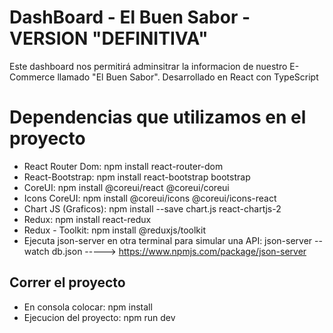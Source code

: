 # DashBoard - El Buen Sabor - VERSION "DEFINITIVA"

Este dashboard nos permitirá adminsitrar la informacion de nuestro E-Commerce llamado "El Buen Sabor".
Desarrollado en React con TypeScript

# Dependencias que utilizamos en el proyecto
  - React Router Dom: npm install react-router-dom
  - React-Bootstrap: npm install react-bootstrap bootstrap
  - CoreUI: npm install @coreui/react @coreui/coreui
  - Icons CoreUI: npm install @coreui/icons @coreui/icons-react
  - Chart JS (Graficos): npm install --save chart.js react-chartjs-2
  - Redux: npm install react-redux
  - Redux - Toolkit: npm install @reduxjs/toolkit
  - Ejecuta json-server en otra terminal para simular una API: json-server --watch db.json
    -----> https://www.npmjs.com/package/json-server


## Correr el proyecto
  - En consola colocar: npm install
  - Ejecucion del proyecto: npm run dev
